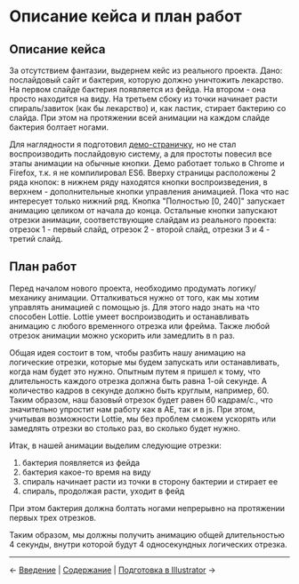 # Описание кейса и план работ

## Описание кейса

За отсутствием фантазии, выдернем кейс из реального проекта. Дано: послайдовый сайт и бактерия, которую должно уничтожить лекарство. На первом слайде бактерия появляется из фейда. На втором - она просто находится на виду. На третьем сбоку из точки начинает расти спираль/завиток (как бы лекарство) и, как ластик, стирает бактерию со слайда. При этом на протяжении всей анимации на каждом слайде бактерия болтает ногами.

Для наглядности я подготовил [демо-страничку](https://ncer.github.io/bodymovin-lottie-tutorial/), но не стал воспроизводить послайдовую систему, а для простоты повесил все этапы анимации на обычные кнопки. Демо работает только в Chrome и Firefox, т.к. я не компилировал ES6. Вверху страницы расположены 2 ряда кнопок: в нижнем ряду находятся кнопки воспроизведения, в верхнем - дополнительные кнопки управления анимацией. Пока что нас интересует только нижний ряд. Кнопка "Полностью [0, 240]" запускает анимацию целиком от начала до конца. Остальные кнопки запускают отрезки анимации, соответствующие слайдам из реального проекта: отрезок 1 - первый слайд, отрезок 2 - второй слайд, отрезки 3 и 4 - третий слайд.

## План работ

Перед началом нового проекта, необходимо продумать логику/механику анимации. Отталкиваться нужно от того, как мы хотим управлять анимацией с помощью js. Для этого надо знать на что способен Lottie. Lottie умеет воспроизводить и останавливать анимацию с любого временного отрезка или фрейма. Также любой отрезок анимации можно ускорить или замедлить в n раз. 

Общая идея состоит в том, чтобы разбить нашу анимацию на логические отрезки, которые мы будем запускать или останавливать, когда нам будет это нужно. Опытным путем я пришел к тому, что длительность каждого отрезка должна быть равна 1-ой секунде. А количество кадров в секунде должно быть круглым, например, 60. Таким образом, наш базовый отрезок будет равен 60 кадрам/с., что значительно упростит нам работу как в AE, так и в js. При этом, учитывая возможности Lottie, мы без проблем сможем ускорять или замедлять отрезки во столько раз, во сколько будет нужно.

Итак, в нашей анимации выделим следующие отрезки: 
1. бактерия появляется из фейда
1. бактерия какое-то время на виду
1. спираль начинает расти из точки в сторону бактерии и стирает ее
1. спираль, продолжая расти, уходит в фейд

При этом бактерия должна болтать ногами непрерывно на протяжении первых трех отрезков.

Таким образом, мы должны получить анимацию общей длительностью 4 секунды, внутри которой будут 4 односекундных логических отрезка. 

---

&larr; [Введение](/README.md) | 
[Содержание](/README.md#содержание) | 
[Подготовка в Illustrator](/tutorial/2-preparing-illustrator.md) &rarr;

